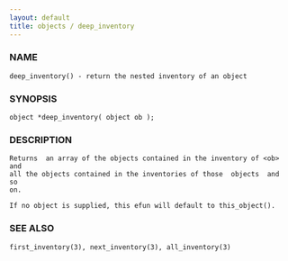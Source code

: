```yaml
---
layout: default
title: objects / deep_inventory
---
```


### NAME

    deep_inventory() - return the nested inventory of an object

### SYNOPSIS

    object *deep_inventory( object ob );

### DESCRIPTION

    Returns  an array of the objects contained in the inventory of <ob> and
    all the objects contained in the inventories of those  objects  and  so
    on.

    If no object is supplied, this efun will default to this_object().

### SEE ALSO

    first_inventory(3), next_inventory(3), all_inventory(3)

